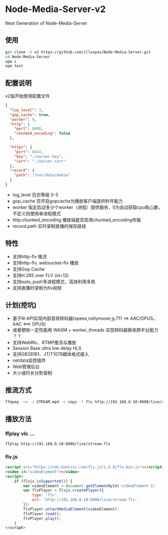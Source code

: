 # Node-Media-Server-v2
Next Generation of Node-Media-Server

## 使用

```bash
git clone -b v2 https://github.com/illuspas/Node-Media-Server.git
cd Node-Media-Server
npm i
npm test
```
## 配置说明
v2版开始使用配置文件
```json
{
  "log_level": 3,
  "gop_cache": true,
  "worker": 0,
  "http": {
    "port": 8000,
    "chunked_encoding": false
  },

  "https": {
    "port": 8443,
    "key": "./server.key",
    "cert": "./server.cert"
  },
  "record": {
    "path": "/var/data/media"
  }
}
```
* log_level 日志等级 0-3 
* gop_cache 否开启gopcache为播放客户端提供秒开能力
* worker 指定启动多少个worker（进程）提供服务，0为自动获取cpu核心数，不定义则使用单进程模式
* http.chunked_encoding 播放端是否启用chunked_encoding传输
* record.path 实时录制直播的保存路径

## 特性
 * 支持http-flv 推流
 * 支持http-flv, websocket-flv 播放
 * 支持Gop Cache
 * 支持H.265 over FLV (id=12)
 * 支持auto_push多进程模式，高效利用多核
 * 支持直播时录制为flv视频
 
## 计划(挖坑)
 * 基于N-API实现内部音频转码器(speex,nellymoser,g.711 ==> AAC/OPUS，AAC <==> OPUS)
 * 或者牺牲一定性能用 WASM + worker_threads 实现转码器换来跨平台能力 ？？
 * 支持WebRtc、RTMP推流与播放
 * Session Base ultra low delay HLS
 * 支持GB28181、JT/T1078媒体格式接入
 * netdata监控插件
 * Web管理后台
 * 大小或时长分割录制

## 推流方式

```bash
ffmpeg -re -i STREAM.mp4 -c copy -f flv http://192.168.0.10:8000/live/stream.flv
```

## 播放方法
### ffplay vlc ...
```bash
ffplay http://192.168.0.10:8000/live/stream.flv
```
### flv.js
```html
<script src="https://cdn.bootcss.com/flv.js/1.5.0/flv.min.js"></script>
<video id="videoElement"></video>
<script>
    if (flvjs.isSupported()) {
        var videoElement = document.getElementById('videoElement');
        var flvPlayer = flvjs.createPlayer({
            type: 'flv',
            url: 'http://192.168.0.10:8000/live/stream.flv'
        });
        flvPlayer.attachMediaElement(videoElement);
        flvPlayer.load();
        flvPlayer.play();
    }
</script>
```
